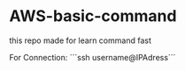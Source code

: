 # AWS-basic-command
this repo made for learn command fast

For Connection:
´´´ssh username@IPAdress´´´
